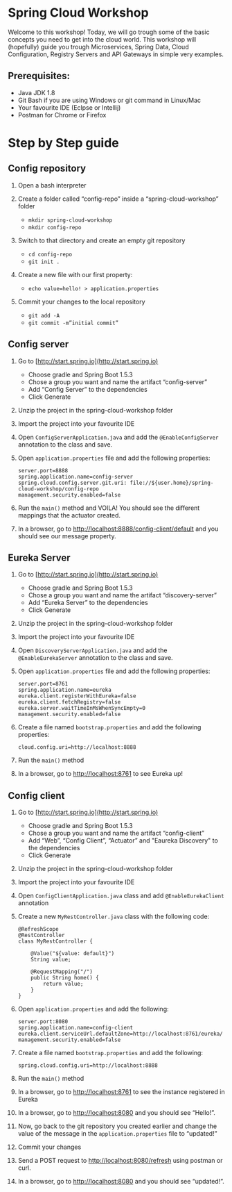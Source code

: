 # Spring Cloud Workshop

Welcome to this workshop! Today, we will go trough some of the basic concepts you need to get into the cloud world. This workshop will (hopefully) guide you trough Microservices, Spring Data, Cloud Configuration, Registry Servers and API Gateways in simple very examples.

## Prerequisites:

* Java JDK 1.8
* Git Bash if you are using Windows or git command in Linux/Mac
* Your favourite IDE (Eclpse or Intellij)
* Postman for Chrome or Firefox

# Step by Step guide

## Config repository

1. Open a bash interpreter 
2. Create a folder called “config-repo” inside a “spring-cloud-workshop” folder 
    - `mkdir spring-cloud-workshop`
    - `mkdir config-repo`

3. Switch to that directory and create an empty git repository 
    - `cd config-repo`
    - `git init .`

4. Create a new file with our first property: 
    - `echo value=hello! > application.properties`

5. Commit your changes to the local repository 
    - `git add -A`
    - `git commit -m”initial commit”`

## Config server

1. Go to [http://start.spring.io](http://start.spring.io) 
    - Choose gradle and Spring Boot 1.5.3 
    - Chose a group you want and name the artifact “config-server” 
    - Add “Config Server” to the dependencies 
    - Click Generate 

2. Unzip the project in the spring-cloud-workshop folder 
3. Import the project into your favourite IDE 
4. Open `ConfigServerApplication.java` and add the `@EnableConfigServer` annotation to the class and save. 
5. Open `application.properties` file and add the following properties: 

    ```
    server.port=8888
    spring.application.name=config-server
    spring.cloud.config.server.git.uri: file://${user.home}/spring-cloud-workshop/config-repo
    management.security.enabled=false
    ```

1. Run the `main()` method and VOILA! You should see the different mappings that the actuator created. 
2. In a browser, go to [http://localhost:8888/config-client/default](http://localhost:8888/config-client/default) and you should see our message property. 


## Eureka Server

1. Go to [http://start.spring.io](http://start.spring.io) 
    - Choose gradle and Spring Boot 1.5.3 
    - Chose a group you want and name the artifact “discovery-server” 
    - Add “Eureka Server” to the dependencies 
    - Click Generate 

2. Unzip the project in the spring-cloud-workshop folder 
3. Import the project into your favourite IDE 
4. Open `DiscoveryServerApplication.java` and add the `@EnableEurekaServer` annotation to the class and save. 
5. Open `application.properties` file and add the following properties: 

    ```
    server.port=8761
    spring.application.name=eureka
    eureka.client.registerWithEureka=false
    eureka.client.fetchRegistry=false
    eureka.server.waitTimeInMsWhenSyncEmpty=0
    management.security.enabled=false
    ```

6. Create a file named `bootstrap.properties` and add the following properties: 

    ```
    cloud.config.uri=http://localhost:8888
    ```

7. Run the `main()` method
8. In a browser, go to [http://localhost:8761](http://localhost:8761) to see Eureka up!


## Config client

1. Go to [http://start.spring.io](http://start.spring.io)
    - Choose gradle and Spring Boot 1.5.3 
    - Chose a group you want and name the artifact “config-client” 
    - Add “Web”, “Config Client”, “Actuator” and "Eaureka Discovery" to the dependencies 
    - Click Generate 

2. Unzip the project in the spring-cloud-workshop folder 
3. Import the project into your favourite IDE 
4. Open `ConfigClientApplication.java` class and add `@EnableEurekaClient` annotation
5. Create a new `MyRestController.java` class with the following code: 
 
    ```
    @RefreshScope
    @RestController
    class MyRestController {
      
        @Value("${value: default}")
        String value;
      
        @RequestMapping("/")
        public String home() {
            return value;
        }
    }
    ``` 

6. Open `application.properties` and add the following: 

    ```
    server.port:8080
    spring.application.name=config-client
    eureka.client.serviceUrl.defaultZone=http://localhost:8761/eureka/
    management.security.enabled=false 
    ````

7. Create a file named `bootstrap.properties` and add the following: 

    ```
    spring.cloud.config.uri=http://localhost:8888
    ```

8. Run the `main()` method 
9. In a browser, go to [http://localhost:8761](http://localhost:8761) to see the instance registered in Eureka
10. In a browser, go to [http://localhost:8080](http://localhost:8080) and you should see “Hello!”. 
11. Now, go back to the git repository you created earlier and change the value of the message in the `application.properties` file to “updated!” 
12. Commit your changes 
13. Send a POST request to [http://localhost:8080/refresh](http://localhost:8080/refresh) using postman or curl. 
14. In a browser, go to [http://localhost:8080](http://localhost:8080) and you should see “updated!”.
